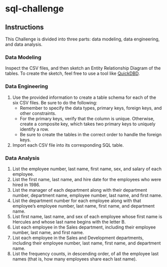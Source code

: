 # sql-challenge

## Instructions
This Challenge is divided into three parts: data modeling, data engineering, and data analysis.

### Data Modeling
Inspect the CSV files, and then sketch an Entity Relationship Diagram of the tables. To create the sketch, feel free to use a tool like [QuickDBD](https://www.quickdatabasediagrams.com/).

### Data Engineering
1. Use the provided information to create a table schema for each of the six CSV files. Be sure to do the following:
    - Remember to specify the data types, primary keys, foreign keys, and other constraints.
    - For the primary keys, verify that the column is unique. Otherwise, create a composite key, which takes two primary keys to uniquely identify a row.
    - Be sure to create the tables in the correct order to handle the foreign keys.
2. Import each CSV file into its corresponding SQL table.

### Data Analysis
1. List the employee number, last name, first name, sex, and salary of each employee.
1. List the first name, last name, and hire date for the employees who were hired in 1986.
1. List the manager of each department along with their department number, department name, employee number, last name, and first name.
1. List the department number for each employee along with that employee’s employee number, last name, first name, and department name.
1. List first name, last name, and sex of each employee whose first name is Hercules and whose last name begins with the letter B.
1. List each employee in the Sales department, including their employee number, last name, and first name.
1. List each employee in the Sales and Development departments, including their employee number, last name, first name, and department name.
1. List the frequency counts, in descending order, of all the employee last names (that is, how many employees share each last name).
